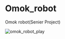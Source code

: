 # Omok_robot
Omok robot(Senier Project)

![omok_robot_play](https://user-images.githubusercontent.com/71388422/202997718-e57a12d8-943a-4d4c-9a3e-d527b7ec0836.png)

